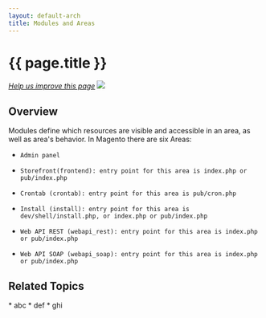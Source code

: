 ```yaml
---
layout: default-arch
title: Modules and Areas
---
```


<h1 id="m2arch-module-areas">{{ page.title }}</h1>

<p><a href="{{ site.githuburl }}m2devgde/arch/mod_depend.md" target="_blank"><em>Help us improve this page</em></a>&nbsp;<img src="{{ site.baseurl }}common/images/newWindow.gif"/></p>

<h2 id="m2arch-module-areas-overview"> Overview</h2>
Modules define which resources are visible and accessible in an area, as well as area's behavior.
In Magento there are six Areas:

*     Admin panel
*     Storefront(frontend): entry point for this area is index.php or pub/index.php
*     Crontab (crontab): entry point for this area is pub/cron.php
*     Install (install): entry point for this area is dev/shell/install.php, or index.php or pub/index.php
*     Web API REST (webapi_rest): entry point for this area is index.php or pub/index.php
*     Web API SOAP (webapi_soap): entry point for this area is index.php or pub/index.php




<h2 id="m2arch-module-related"> Related Topics</h2>
* abc
* def
* ghi

